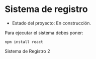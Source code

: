 <h1> Sistema de registro </h1>

- Estado del proyecto: En construcción.

Para ejecutar el sistema debes poner:

```npm install react ```

Sistema de Registro 2

